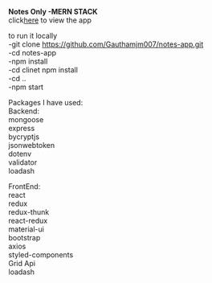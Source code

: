 **Notes Only -MERN STACK**<br/>
click[here](https://notes-only.herokuapp.com/) to view the app<br/>

to run it locally<br/>
-git clone https://github.com/Gauthamjm007/notes-app.git<br/>
-cd notes-app<br/>
-npm install<br/>
-cd clinet npm install<br/>
-cd ..<br/>
-npm start<br/>

Packages I have used:<br/>
Backend:<br/>
mongoose<br/>
express<br/>
bycryptjs<br/>
jsonwebtoken<br/>
dotenv<br/>
validator<br/>
loadash<br/>

FrontEnd:<br/>
react<br/>
redux<br/>
redux-thunk<br/>
react-redux<br/>
material-ui<br/>
bootstrap<br/>
axios<br/>
styled-components<br/>
Grid Api<br/>
loadash<br/>
